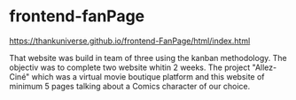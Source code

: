 # frontend-fanPage
https://thankuniverse.github.io/frontend-FanPage/html/index.html

That website was build in team of three using the kanban methodology.
The objectiv was to complete two website whitin 2 weeks.
The project "Allez-Ciné" which was a virtual movie boutique platform and this website of minimum 5 pages talking about
a Comics character of our choice.

